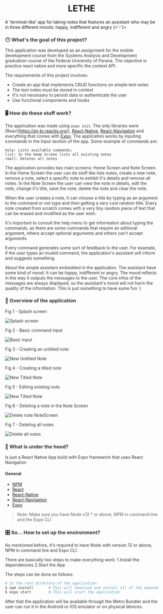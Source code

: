 <h1 align="center">
  LETHE
</h1>

A 'terminal-like' app for taking notes that features an assistant who may be in three different moods: happy, indifferent and angry (>'-')>

<div style="color:#333333">

### 😶 What's the goal of this project?

This application was developed as an assignment for the mobile development course from the Systems Analysis and Development graduation course of the Federal University of Parana. The objective is practice react native and more specific the context API.

The requirements of this project involves:
- Create an app that implements CRUD functions on simple text notes
- The text notes must be stored in context
- It's not necessary to persist data or authenticate the user
- Use functional components and hooks
### 🖥 How do these stuff work?

The application was made using ```expo init```. The only libraries were [React]https://pt-br.reactjs.org/), [React-Native](https://reactnative.dev/), [React-Navigation](https://reactnavigation.org/) and everything that comes with [Expo](https://expo.io/).
The application works by inputing commands in the Input section of the app. Some example of commands are:
``` 
help: Lists available commands;
list: In the Home Screen lists all existing notes
rmall: Deletes all notes
```
The application provides two main screens: Home Screen and Note Screen. In the Home Screen the user can do stuff like lists notes, create a new note, remove a note, select a specific note to exhibit it's details and remove all notes. In the Note Screen the user can view the note in details, edit the note, change it's title, save the note, delete the note and clear the note.   

When the user creates a note, it can choose a title by typing as an argument to the command or not type and then getting a very cool random title. Every note created from scratch comes with a very tiny random piece of text that can be erased and modified as the user wish.

It's important to consult the help menu to get information about typing the commands, as there are some commands that require an aditional argument, others accept optional arguments and others can't accept arguments.

Every command generates some sort of feedback to the user. For example, if the user types an invalid command, the application's assistant will inform and suggests something.

About the simple assistant embedded in the application. The assistant have some kind of mood. It can be happy, indifferent or angry. The mood reflects in the way it outputs the messages to the user. The core infos of the messages are always displayed, so the assistant's mood will not harm the quality of the information. This is just something to have some fun :)

### 🔭 Overview of the application

Fig 1 - Splash screen

![Splash screen](./images/01-splash.gif)

Fig 2 - Basic command input

![Basic input](./images/02-basic_input.gif)

Fig 3 - Creating an untitled note

![New Untitled Note](./images/03-new_untitled_note.gif)

Fig 4 - Creating a titled note

![New Titled Note](./images/04-new_titled_note.gif)

Fig 5 - Editing existing note

![New Titled Note](./images/05-edit_note.gif)

Fig 6 - Deleting a note in the Note Screen

![Delete note NoteScreen](./images/06-delete_note_notescreen.gif)

Fig 7 - Deleting all notes

![Delete all notes](./images/07-delete_all_notes.gif)

### 🚜 What is under the hood?

Is just a React Native App build with Expo framework that uses React Navigation
#### General
- [NPM](https://www.npmjs.com/)
- [React](https://pt-br.reactjs.org/)
- [React-Native](https://reactnative.dev/)
- [React-Navigation](https://reactnavigation.org/)
- [Expo](https://expo.io/)

> Note: Make sure you have Node v12.* or above, NPM in command line and the Expo CLI
### 🎛 So... How to set up the environment?

As mentioned before, it's required to have Node with version 12 or above, NPM in command line and Expo CLI.

There are basically two steps to make everything work:
1.Install the dependencies
2.Start the App

The steps can be done as follows:

```bash
# In the root directory of the application:
$ npm install       # This will download and install all of the dependencies
$ expo start        # This will start the application 
```

After that the application will be available through the Metro Bundler and the user can run it in the Android or iOS emulator or on physical devices.

</div>